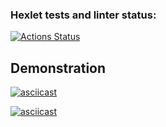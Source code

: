 ### Hexlet tests and linter status:
[![Actions Status](https://github.com/asenka0301/frontend-bootcamp-project-46/workflows/hexlet-check/badge.svg)](https://github.com/asenka0301/frontend-bootcamp-project-46/actions)

## Demonstration

[![asciicast](https://asciinema.org/a/547869.svg)](https://asciinema.org/a/547869)

[![asciicast](https://asciinema.org/a/547876.svg)](https://asciinema.org/a/547876)




